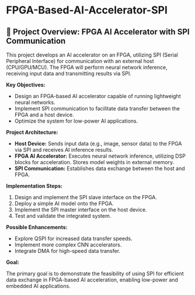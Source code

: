 # FPGA-Based-AI-Accelerator-SPI

## 📌 Project Overview: FPGA AI Accelerator with SPI Communication

This project develops an AI accelerator on an FPGA, utilizing SPI (Serial Peripheral Interface) for communication with an external host (CPU/GPU/MCU). The FPGA will perform neural network inference, receiving input data and transmitting results via SPI.

**Key Objectives:**

* Design an FPGA-based AI accelerator capable of running lightweight neural networks.
* Implement SPI communication to facilitate data transfer between the FPGA and a host device.
* Optimize the system for low-power AI applications.

**Project Architecture:**

* **Host Device:** Sends input data (e.g., image, sensor data) to the FPGA via SPI and receives AI inference results.
* **FPGA AI Accelerator:** Executes neural network inference, utilizing DSP blocks for acceleration. Stores model weights in external memory.
* **SPI Communication:** Establishes data exchange between the host and FPGA.

**Implementation Steps:**

1.  Design and implement the SPI slave interface on the FPGA.
2.  Deploy a simple AI model onto the FPGA.
3.  Implement the SPI master interface on the host device.
4.  Test and validate the integrated system.

**Possible Enhancements:**

* Explore QSPI for increased data transfer speeds.
* Implement more complex CNN accelerators.
* Integrate DMA for high-speed data transfer.

**Goal:**

The primary goal is to demonstrate the feasibility of using SPI for efficient data exchange in FPGA-based AI acceleration, enabling low-power and embedded AI applications.
